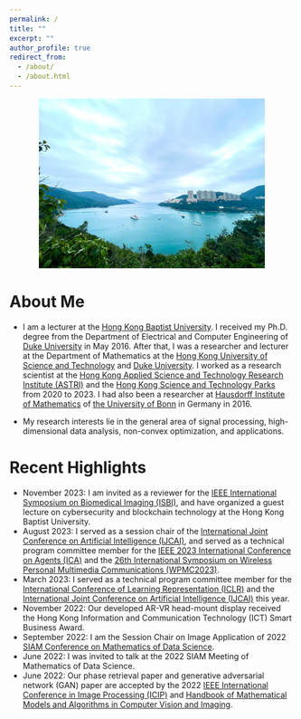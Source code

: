 ```yaml
---
permalink: /
title: ""
excerpt: ""
author_profile: true
redirect_from: 
  - /about/
  - /about.html
---
```


<p align="center">
  <img src="https://github.com/poline3939/poline3939.github.io/blob/master/images/lake_hk.jpg?raw=true" alt="Photo" style="width: 400px;"/> 
</p>

# About Me
* I am a lecturer at the [Hong Kong Baptist University](https://www.hkbu.edu.hk/). I received my Ph.D. degree from the Department of Electrical and Computer Engineering of [Duke University](https://duke.edu/) in May 2016. After that, I was a researcher and lecturer at the Department of Mathematics at the [Hong Kong University of Science and Technology](https://hkust.edu.hk/home) and [Duke University](https://duke.edu/). I worked as a research scientist at the [Hong Kong Applied Science and Technology Research Institute (ASTRI)](https://www.astri.org/) and the [Hong Kong Science and Technology Parks](https://www.hkstp.org) from 2020 to 2023. I had also been a researcher at [Hausdorff Institute of Mathematics](https://www.him.uni-bonn.de/) of [the University of Bonn](https://www.him.uni-bonn.de/) in Germany in 2016.  

* My research interests lie in the general area of signal processing, high-dimensional data analysis, non-convex optimization, and applications. 


# Recent Highlights
* November 2023: I am invited as a reviewer for the [IEEE International Symposium on Biomedical Imaging (ISBI)](https://biomedicalimaging.org/2024/), and have organized a guest lecture on cybersecurity and blockchain technology at the Hong Kong Baptist University. 
* August 2023: I served as a session chair of the [International Joint Conference on Artificial Intelligence (IJCAI)](https://ijcai-23.org/), and served as a technical program committee member for the [IEEE 2023 International Conference on Agents (ICA)](https://www.computer.org/conferences/ica-2023) and the [26th International Symposium on Wireless Personal Multimedia Communications (WPMC2023)](http://wpmc2023.com/).  
* March 2023: I served as a technical program committee member for the [International Conference of Learning Representation (ICLR)](https://iclr.cc/Conferences/2023) and the [International Joint Conference on Artificial Intelligence (IJCAI)](https://ijcai-23.org/) this year.
* November 2022: Our developed AR-VR head-mount display received the Hong Kong Information and Communication Technology (ICT) Smart Business Award. 
* September 2022: I am the Session Chair on Image Application of 2022 [SIAM Conference on Mathematics of Data Science](https://www.siam.org/conferences/cm/conference/mds22?_ga=2.240695686.449870411.1654046966-1548619038.1643186184). 
* June 2022: I was invited to talk at the 2022 SIAM Meeting of Mathematics of Data Science.  
* June 2022: Our phase retrieval paper and generative adversarial network (GAN) paper are accepted by the 2022 [IEEE International Conference in Image Processing (ICIP)](https://2022.ieeeicip.org/) and [Handbook of Mathematical Models and Algorithms in Computer Vision and Imaging](https://link.springer.com/referencework/10.1007/978-3-030-03009-4). 
